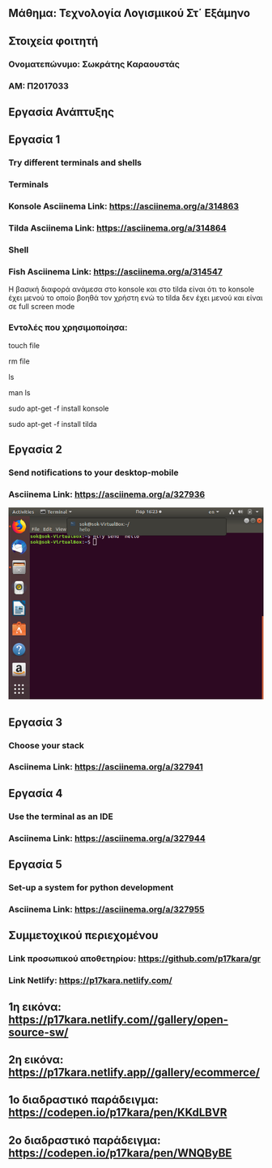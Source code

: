 ## Μάθημα: Τεχνολογία Λογισμικού Στ΄ Εξάμηνο
## Στοιχεία φοιτητή
### Ονοματεπώνυμο: Σωκράτης Καραουστάς
### ΑΜ: Π2017033

## Εργασία Ανάπτυξης
## Εργασία 1
### Try different terminals and shells

### Terminals
### Konsole Asciinema Link: https://asciinema.org/a/314863
### Tilda Asciinema Link: https://asciinema.org/a/314864

### Shell
### Fish Asciinema Link: https://asciinema.org/a/314547

Η βασική διαφορά ανάμεσα στο konsole και στο tilda είναι ότι το konsole έχει μενού το οποίο βοηθά τον χρήστη ενώ το tilda δεν έχει μενού και είναι σε full screen mode

### Εντολές που χρησιμοποίησα:

touch file

rm file

ls

man ls

sudo apt-get -f install konsole

sudo apt-get -f install tilda

## Εργασία 2
### Send notifications to your desktop-mobile
### Asciinema Link: https://asciinema.org/a/327936
![Screenshot](Screenshot-1.png)

## Εργασία 3
### Choose your stack
### Asciinema Link: https://asciinema.org/a/327941

## Εργασία 4
### Use the terminal as an IDE
### Asciinema Link: https://asciinema.org/a/327944

## Εργασία 5
### Set-up a system for python development
### Asciinema Link: https://asciinema.org/a/327955


## Συμμετοχικού περιεχομένου
### Link προσωπικού αποθετηρίου: https://github.com/p17kara/gr
### Link Netlify: https://p17kara.netlify.com/
## 1η εικόνα: https://p17kara.netlify.com//gallery/open-source-sw/
## 2η εικόνα: https://p17kara.netlify.app//gallery/ecommerce/
## 1ο διαδραστικό παράδειγμα: https://codepen.io/p17kara/pen/KKdLBVR
## 2ο διαδραστικό παράδειγμα: https://codepen.io/p17kara/pen/WNQByBE
